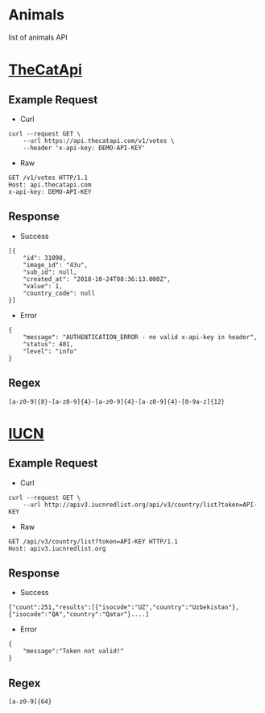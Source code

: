 # Animals
list of animals API

# [TheCatApi](https://docs.thecatapi.com/)

## __Example Request__
* Curl
```
curl --request GET \
    --url https://api.thecatapi.com/v1/votes \
    --header 'x-api-key: DEMO-API-KEY'
```

* Raw
```
GET /v1/votes HTTP/1.1
Host: api.thecatapi.com
x-api-key: DEMO-API-KEY
```

## __Response__
* Success
```
[{
    "id": 31098,
    "image_id": "43u",
    "sub_id": null,
    "created_at": "2018-10-24T08:36:13.000Z",
    "value": 1,
    "country_code": null
}]
```
* Error
```
{
    "message": "AUTHENTICATION_ERROR - no valid x-api-key in header",
    "status": 401,
    "level": "info"
}
```

## __Regex__
```
[a-z0-9]{8}-[a-z0-9]{4}-[a-z0-9]{4}-[a-z0-9]{4}-[0-9a-z]{12}
```

# [IUCN](http://apiv3.iucnredlist.org/api/v3/docs)

## __Example Request__
* Curl
```
curl --request GET \
    --url http://apiv3.iucnredlist.org/api/v3/country/list?token=API-KEY
```

* Raw
```
GET /api/v3/country/list?token=API-KEY HTTP/1.1
Host: apiv3.iucnredlist.org
```

## __Response__
* Success
```
{"count":251,"results":[{"isocode":"UZ","country":"Uzbekistan"},{"isocode":"QA","country":"Qatar"}....]
```
* Error
```
{
    "message":"Token not valid!"
}
```

## __Regex__
```
[a-z0-9]{64}
```
